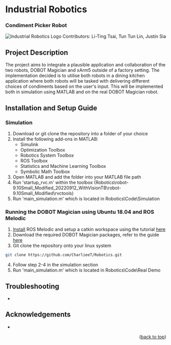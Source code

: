 <a name="readme-top"></a>
# Industrial Robotics
### **Condiment Picker Robot**
![Industrial Robotics Logo](https://user-images.githubusercontent.com/114462972/196307132-19465e11-1b34-4f45-9e88-00a31518239f.png)
Contributors: Li-Ting Tsai, Tun Tun Lin, Justin Sia

## Project Description
The project aims to integrate a plausible application and collaboration of the two robots, DOBOT Magician and xArm5 outside of a factory setting. The implementation decided is to utilise both robots in a dining kitchen application where both robots will be tasked with delivering different choices of condiments based on the user's input. This will be implemented both in simulation using MATLAB and on the real DOBOT Magician robot.

## Installation and Setup Guide
### Simulation
1. Download or git clone the repository into a folder of your choice
2. Install the following add-ons in MATLAB:
    - Simulink
    - Optimization Toolbox
    - Robotics System Toolbox
    - ROS Toolbox
    - Statistics and Machine Learning Toolbox
    - Symbolic Math Toolbox
3. Open MATLAB and add the folder into your MATLAB file path
4. Run 'startup_rvc.m' within the toolbox (Robotics\robot-9.10Small_Modified_20220912_WithVisionTB\robot-9.10Small_Modified\rvctools)
5. Run 'main_simulation.m' which is located in Robotics\Code\Simulation

### Running the DOBOT Magician using Ubuntu 18.04 and ROS Melodic
1. [Install](http://wiki.ros.org/melodic/Installation/Ubuntu) ROS Melodic and setup a catkin workspace using the tutorial [here](http://wiki.ros.org/catkin/Tutorials/create_a_workspace)
2. Download the required DOBOT Magician packages, refer to the guide [here](https://github.com/gapaul/dobot_magician_driver/wiki/Instructions-For-Native-Linux)
3. Git clone the repository onto your linux system
```sh
git clone https://github.com/CharlieeT/Robotics.git
```
4. Follow step 2-4 in the simulation section
5. Run 'main_simulation.m' which is located in Robotics\Code\Real Demo

## Troubleshooting
-
## Acknowledgements
-

<p align="right">(<a href="#readme-top">back to top</a>)</p>
